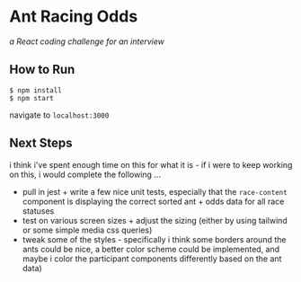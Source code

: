 # Ant Racing Odds

_a React coding challenge for an interview_

## How to Run
```
$ npm install
$ npm start
```
navigate to `localhost:3000`

## Next Steps
i think i've spent enough time on this for what it is - if i were to keep working on this, i would complete the following ...  
* pull in jest + write a few nice unit tests, especially that the `race-content` component is displaying the correct sorted ant + odds data for all race statuses
* test on various screen sizes + adjust the sizing (either by using tailwind or some simple media css queries)
* tweak some of the styles - specifically i think some borders around the ants could be nice, a better color scheme could be implemented, and maybe i color the participant components differently based on the ant data)